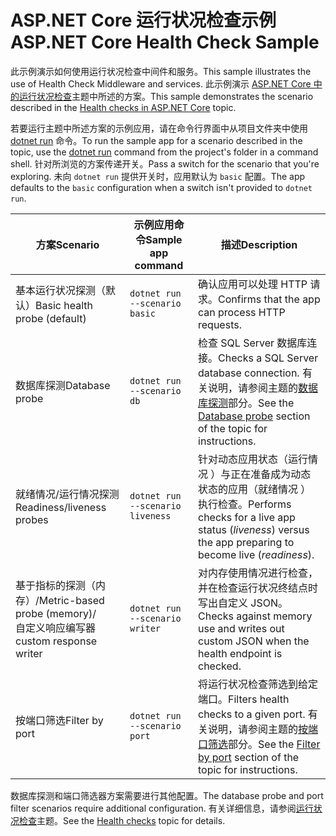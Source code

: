 # <a name="aspnet-core-health-check-sample"></a><span data-ttu-id="117d2-101">ASP.NET Core 运行状况检查示例</span><span class="sxs-lookup"><span data-stu-id="117d2-101">ASP.NET Core Health Check Sample</span></span>

<span data-ttu-id="117d2-102">此示例演示如何使用运行状况检查中间件和服务。</span><span class="sxs-lookup"><span data-stu-id="117d2-102">This sample illustrates the use of Health Check Middleware and services.</span></span> <span data-ttu-id="117d2-103">此示例演示 [ASP.NET Core 中的运行状况检查](https://docs.microsoft.com/aspnet/core/host-and-deploy/health-checks)主题中所述的方案。</span><span class="sxs-lookup"><span data-stu-id="117d2-103">This sample demonstrates the scenario described in the [Health checks in ASP.NET Core](https://docs.microsoft.com/aspnet/core/host-and-deploy/health-checks) topic.</span></span>

<span data-ttu-id="117d2-104">若要运行主题中所述方案的示例应用，请在命令行界面中从项目文件夹中使用 [dotnet run](https://docs.microsoft.com/dotnet/core/tools/dotnet-run) 命令。</span><span class="sxs-lookup"><span data-stu-id="117d2-104">To run the sample app for a scenario described in the topic, use the [dotnet run](https://docs.microsoft.com/dotnet/core/tools/dotnet-run) command from the project's folder in a command shell.</span></span> <span data-ttu-id="117d2-105">针对所浏览的方案传递开关。</span><span class="sxs-lookup"><span data-stu-id="117d2-105">Pass a switch for the scenario that you're exploring.</span></span> <span data-ttu-id="117d2-106">未向 `dotnet run` 提供开关时，应用默认为 `basic` 配置。</span><span class="sxs-lookup"><span data-stu-id="117d2-106">The app defaults to the `basic` configuration when a switch isn't provided to `dotnet run`.</span></span>

| <span data-ttu-id="117d2-107">方案</span><span class="sxs-lookup"><span data-stu-id="117d2-107">Scenario</span></span>                                               | <span data-ttu-id="117d2-108">示例应用命令</span><span class="sxs-lookup"><span data-stu-id="117d2-108">Sample app command</span></span>               | <span data-ttu-id="117d2-109">描述</span><span class="sxs-lookup"><span data-stu-id="117d2-109">Description</span></span> |
| ------------------------------------------------------ | -------------------------------- | ----------- |
| <span data-ttu-id="117d2-110">基本运行状况探测（默认）</span><span class="sxs-lookup"><span data-stu-id="117d2-110">Basic health probe (default)</span></span>                           | `dotnet run --scenario basic`    | <span data-ttu-id="117d2-111">确认应用可以处理 HTTP 请求。</span><span class="sxs-lookup"><span data-stu-id="117d2-111">Confirms that the app can process HTTP requests.</span></span> |
| <span data-ttu-id="117d2-112">数据库探测</span><span class="sxs-lookup"><span data-stu-id="117d2-112">Database probe</span></span>                                         | `dotnet run --scenario db`       | <span data-ttu-id="117d2-113">检查 SQL Server 数据库连接。</span><span class="sxs-lookup"><span data-stu-id="117d2-113">Checks a SQL Server database connection.</span></span> <span data-ttu-id="117d2-114">有关说明，请参阅主题的[数据库探测](https://docs.microsoft.com/aspnet/core/host-and-deploy/health-checks#database-probe)部分。</span><span class="sxs-lookup"><span data-stu-id="117d2-114">See the [Database probe](https://docs.microsoft.com/aspnet/core/host-and-deploy/health-checks#database-probe) section of the topic for instructions.</span></span> |
| <span data-ttu-id="117d2-115">就绪情况/运行情况探测</span><span class="sxs-lookup"><span data-stu-id="117d2-115">Readiness/liveness probes</span></span>                              | `dotnet run --scenario liveness` | <span data-ttu-id="117d2-116">针对动态应用状态（运行情况  ）与正在准备成为动态状态的应用（就绪情况  ）执行检查。</span><span class="sxs-lookup"><span data-stu-id="117d2-116">Performs checks for a live app status (*liveness*) versus the app preparing to become live (*readiness*).</span></span> |
| <span data-ttu-id="117d2-117">基于指标的探测（内存）/</span><span class="sxs-lookup"><span data-stu-id="117d2-117">Metric-based probe (memory)/</span></span><br><span data-ttu-id="117d2-118">自定义响应编写器</span><span class="sxs-lookup"><span data-stu-id="117d2-118">custom response writer</span></span> | `dotnet run --scenario writer`   | <span data-ttu-id="117d2-119">对内存使用情况进行检查，并在检查运行状况终结点时写出自定义 JSON。</span><span class="sxs-lookup"><span data-stu-id="117d2-119">Checks against memory use and writes out custom JSON when the health endpoint is checked.</span></span> |
| <span data-ttu-id="117d2-120">按端口筛选</span><span class="sxs-lookup"><span data-stu-id="117d2-120">Filter by port</span></span>                                         | `dotnet run --scenario port`     | <span data-ttu-id="117d2-121">将运行状况检查筛选到给定端口。</span><span class="sxs-lookup"><span data-stu-id="117d2-121">Filters health checks to a given port.</span></span> <span data-ttu-id="117d2-122">有关说明，请参阅主题的[按端口筛选](https://docs.microsoft.com/aspnet/core/host-and-deploy/health-checks#filter-by-port)部分。</span><span class="sxs-lookup"><span data-stu-id="117d2-122">See the [Filter by port](https://docs.microsoft.com/aspnet/core/host-and-deploy/health-checks#filter-by-port) section of the topic for instructions.</span></span> |

<span data-ttu-id="117d2-123">数据库探测和端口筛选器方案需要进行其他配置。</span><span class="sxs-lookup"><span data-stu-id="117d2-123">The database probe and port filter scenarios require additional configuration.</span></span> <span data-ttu-id="117d2-124">有关详细信息，请参阅[运行状况检查](https://docs.microsoft.com/aspnet/core/host-and-deploy/health-checks)主题。</span><span class="sxs-lookup"><span data-stu-id="117d2-124">See the [Health checks](https://docs.microsoft.com/aspnet/core/host-and-deploy/health-checks) topic for details.</span></span>
